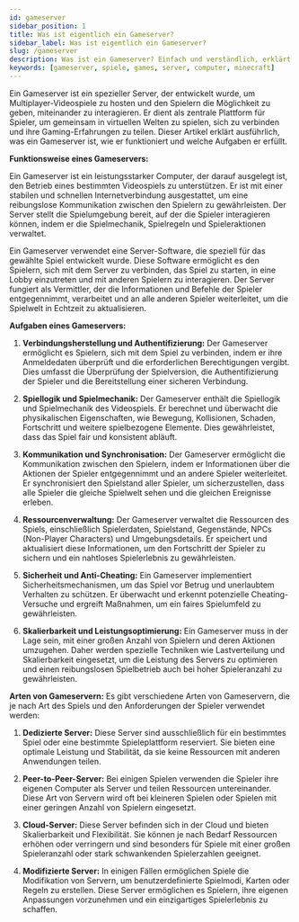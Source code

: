 ```yaml
---
id: gameserver
sidebar_position: 1
title: Was ist eigentlich ein Gameserver?
sidebar_label: Was ist eigentlich ein Gameserver?
slug: /gameserver
description: Was ist ein Gameserver? Einfach und verständlich, erklärt was ein Gameserver ist.
keywords: [gameserver, spiele, games, server, computer, minecraft]
---
```


Ein Gameserver ist ein spezieller Server, der entwickelt wurde, um Multiplayer-Videospiele zu hosten und den Spielern die Möglichkeit zu geben, miteinander zu interagieren. Er dient als zentrale Plattform für Spieler, um gemeinsam in virtuellen Welten zu spielen, sich zu verbinden und ihre Gaming-Erfahrungen zu teilen. Dieser Artikel erklärt ausführlich, was ein Gameserver ist, wie er funktioniert und welche Aufgaben er erfüllt.

**Funktionsweise eines Gameservers:**

Ein Gameserver ist ein leistungsstarker Computer, der darauf ausgelegt ist, den Betrieb eines bestimmten Videospiels zu unterstützen. Er ist mit einer stabilen und schnellen Internetverbindung ausgestattet, um eine reibungslose Kommunikation zwischen den Spielern zu gewährleisten. Der Server stellt die Spielumgebung bereit, auf der die Spieler interagieren können, indem er die Spielmechanik, Spielregeln und Spieleraktionen verwaltet.

Ein Gameserver verwendet eine Server-Software, die speziell für das gewählte Spiel entwickelt wurde. Diese Software ermöglicht es den Spielern, sich mit dem Server zu verbinden, das Spiel zu starten, in eine Lobby einzutreten und mit anderen Spielern zu interagieren. Der Server fungiert als Vermittler, der die Informationen und Befehle der Spieler entgegennimmt, verarbeitet und an alle anderen Spieler weiterleitet, um die Spielwelt in Echtzeit zu aktualisieren.

**Aufgaben eines Gameservers:**
1. **Verbindungsherstellung und Authentifizierung:** Der Gameserver ermöglicht es Spielern, sich mit dem Spiel zu verbinden, indem er ihre Anmeldedaten überprüft und die erforderlichen Berechtigungen vergibt. Dies umfasst die Überprüfung der Spielversion, die Authentifizierung der Spieler und die Bereitstellung einer sicheren Verbindung.

2. **Spiellogik und Spielmechanik:** Der Gameserver enthält die Spiellogik und Spielmechanik des Videospiels. Er berechnet und überwacht die physikalischen Eigenschaften, wie Bewegung, Kollisionen, Schaden, Fortschritt und weitere spielbezogene Elemente. Dies gewährleistet, dass das Spiel fair und konsistent abläuft.

3. **Kommunikation und Synchronisation:** Der Gameserver ermöglicht die Kommunikation zwischen den Spielern, indem er Informationen über die Aktionen der Spieler entgegennimmt und an andere Spieler weiterleitet. Er synchronisiert den Spielstand aller Spieler, um sicherzustellen, dass alle Spieler die gleiche Spielwelt sehen und die gleichen Ereignisse erleben.

4. **Ressourcenverwaltung:** Der Gameserver verwaltet die Ressourcen des Spiels, einschließlich Spielerdaten, Spielstand, Gegenstände, NPCs (Non-Player Characters) und Umgebungsdetails. Er speichert und aktualisiert diese Informationen, um den Fortschritt der Spieler zu sichern und ein nahtloses Spielerlebnis zu gewährleisten.

5. **Sicherheit und Anti-Cheating:** Ein Gameserver implementiert Sicherheitsmechanismen, um das Spiel vor Betrug und unerlaubtem Verhalten zu schützen. Er überwacht und erkennt potenzielle Cheating-Versuche und ergreift Maßnahmen, um ein faires Spielumfeld zu gewährleisten.

6. **Skalierbarkeit und Leistungsoptimierung:** Ein Gameserver muss in der Lage sein, mit einer großen Anzahl von Spielern und deren Aktionen umzugehen. Daher werden spezielle Techniken wie Lastverteilung und Skalierbarkeit eingesetzt, um die Leistung des Servers zu optimieren und einen reibungslosen Spielbetrieb auch bei hoher Spieleranzahl zu gewährleisten.

**Arten von Gameservern:**
Es gibt verschiedene Arten von Gameservern, die je nach Art des Spiels und den Anforderungen der Spieler verwendet werden:

1. **Dedizierte Server:** Diese Server sind ausschließlich für ein bestimmtes Spiel oder eine bestimmte Spieleplattform reserviert. Sie bieten eine optimale Leistung und Stabilität, da sie keine Ressourcen mit anderen Anwendungen teilen.

2. **Peer-to-Peer-Server:** Bei einigen Spielen verwenden die Spieler ihre eigenen Computer als Server und teilen Ressourcen untereinander. Diese Art von Servern wird oft bei kleineren Spielen oder Spielen mit einer geringen Anzahl von Spielern eingesetzt.

3. **Cloud-Server:** Diese Server befinden sich in der Cloud und bieten Skalierbarkeit und Flexibilität. Sie können je nach Bedarf Ressourcen erhöhen oder verringern und sind besonders für Spiele mit einer großen Spieleranzahl oder stark schwankenden Spielerzahlen geeignet.

4. **Modifizierte Server:** In einigen Fällen ermöglichen Spiele die Modifikation von Servern, um benutzerdefinierte Spielmodi, Karten oder Regeln zu erstellen. Diese Server ermöglichen es Spielern, ihre eigenen Anpassungen vorzunehmen und ein einzigartiges Spielerlebnis zu schaffen.
